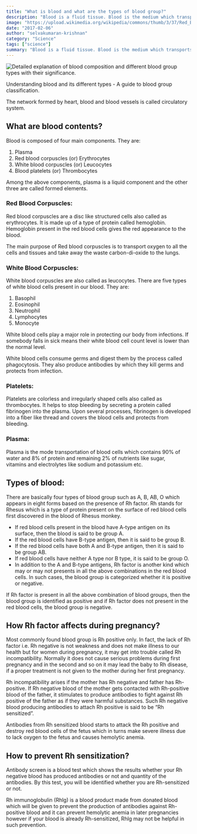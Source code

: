 ```yaml
---
title: "What is blood and what are the types of blood group?"
description: "Blood is a fluid tissue. Blood is the medium which transports nutrients, hormones, gasses like oxygen and waste products like carbon-di-oxide througho"
image: "https://upload.wikimedia.org/wikipedia/commons/thumb/3/37/Red_Blood_Cell.jpg/512px-Red_Blood_Cell.jpg"
date: "2017-02-06"
author: "selvakumaran-krishnan"
category: "Science"
tags: ["science"]
summary: "Blood is a fluid tissue. Blood is the medium which transports nutrients, hormones, gasses like oxygen and waste products like carbon-di-oxide throughout the body."
---
```


![Detailed explanation of blood composition and different blood group types with their significance.](https://upload.wikimedia.org/wikipedia/commons/thumb/3/37/Red_Blood_Cell.jpg/512px-Red_Blood_Cell.jpg "What is Blood and What Are the Types of Blood Group?")

Understanding blood and its different types - A guide to blood group classification.

The network formed by heart, blood and blood vessels is called circulatory system.

What are blood contents?
------------------------

Blood is composed of four main components. They are:

1.  Plasma
2.  Red blood corpuscles (or) Erythrocytes
3.  White blood corpuscles (or) Leucocytes
4.  Blood platelets (or) Thrombocytes

Among the above components, plasma is a liquid component and the other three are called formed elements.

### Red Blood Corpuscles:

Red blood corpuscles are a disc like structured cells also called as erythrocytes. It is made up of a type of protein called hemoglobin. Hemoglobin present in the red blood cells gives the red appearance to the blood.

The main purpose of Red blood corpuscles is to transport oxygen to all the cells and tissues and take away the waste carbon-di-oxide to the lungs.

### White Blood Corpuscles:

White blood corpuscles are also called as leucocytes. There are five types of white blood cells present in our blood. They are:

1.  Basophil
2.  Eosinophil
3.  Neutrophil
4.  Lymphocytes
5.  Monocyte

White blood cells play a major role in protecting our body from infections. If somebody falls in sick means their white blood cell count level is lower than the normal level.

White blood cells consume germs and digest them by the process called phagocytosis. They also produce antibodies by which they kill germs and protects from infection.

### Platelets:

Platelets are colorless and irregularly shaped cells also called as thrombocytes. It helps to stop bleeding by secreting a protein called fibrinogen into the plasma. Upon several processes, fibrinogen is developed into a fiber like thread and covers the blood cells and protects from bleeding.

### Plasma:

Plasma is the mode transportation of blood cells which contains 90% of water and 8% of protein and remaining 2% of nutrients like sugar, vitamins and electrolytes like sodium and potassium etc.

Types of blood:
---------------

There are basically four types of blood group such as A, B, AB, O which appears in eight forms based on the presence of Rh factor. Rh stands for Rhesus which is a type of protein present on the surface of red blood cells first discovered in the blood of Rhesus monkey.

*   If red blood cells present in the blood have A-type antigen on its surface, then the blood is said to be group A.
*   If the red blood cells have B-type antigen, then it is said to be group B.
*   If the red blood cells have both A and B-type antigen, then it is said to be group AB.
*   If red blood cells have neither A type nor B type, it is said to be group O.
*   In addition to the A and B-type antigens, Rh factor is another kind which may or may not presents in all the above combinations in the red blood cells. In such cases, the blood group is categorized whether it is positive or negative.

If Rh factor is present in all the above combination of blood groups, then the blood group is identified as positive and if Rh factor does not present in the red blood cells, the blood group is negative.

How Rh factor affects during pregnancy?
---------------------------------------

Most commonly found blood group is Rh positive only. In fact, the lack of Rh factor i.e. Rh negative is not weakness and does not make illness to our health but for women during pregnancy, it may get into trouble called Rh incompatibility. Normally it does not cause serious problems during first pregnancy and in the second and so on it may lead the baby to Rh disease, if a proper treatment is not given to the mother during her first pregnancy.

Rh incompatibility arises if the mother has Rh negative and father has Rh-positive. If Rh negative blood of the mother gets contacted with Rh-positive blood of the father, it stimulates to produce antibodies to fight against Rh positive of the father as if they were harmful substances. Such Rh negative blood producing antibodies to attach Rh positive is said to be “Rh sensitized”.

Antibodies from Rh sensitized blood starts to attack the Rh positive and destroy red blood cells of the fetus which in turns make severe illness due to lack oxygen to the fetus and causes hemolytic anemia.

How to prevent Rh sensitization?
--------------------------------

Antibody screen is a blood test which shows the results whether your Rh negative blood has produced antibodies or not and quantity of the antibodies. By this test, you will be identified whether you are Rh-sensitized or not.

Rh immunoglobulin (Rhlg) is a blood product made from donated blood which will be given to prevent the production of antibodies against Rh-positive blood and it can prevent hemolytic anemia in later pregnancies however if your blood is already Rh-sensitized, Rhlg may not be helpful in such prevention.